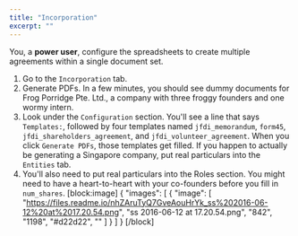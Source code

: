 ```yaml
---
title: "Incorporation"
excerpt: ""
---
```

You, a **power user**, configure the spreadsheets to create multiple agreements within a single document set.

1. Go to the `Incorporation` tab.
2. Generate PDFs.
    In a few minutes, you should see dummy documents for Frog Porridge Pte. Ltd., a company with three froggy founders and one wormy intern.
3. Look under the `Configuration` section. You'll see a line that says `Templates:`, followed by four templates named `jfdi_memorandum`, `form45`, `jfdi_shareholders_agreement`, and `jfdi_volunteer_agreement`. When you click `Generate PDFs`, those templates get filled.
    If you happen to actually be generating a Singapore company, put real particulars into the `Entities` tab.
4. You'll also need to put real particulars into the Roles section. You might need to have a heart-to-heart with your co-founders before you fill in `num_shares`.
[block:image]
{
  "images": [
    {
      "image": [
        "https://files.readme.io/nhZAruTyQ7GveAouHrYk_ss%202016-06-12%20at%2017.20.54.png",
        "ss 2016-06-12 at 17.20.54.png",
        "842",
        "1198",
        "#d22d22",
        ""
      ]
    }
  ]
}
[/block]